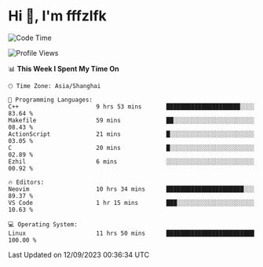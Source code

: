 # Hi 👋, I'm fffzlfk

<!--START_SECTION:waka-->
![Code Time](http://img.shields.io/badge/Code%20Time-400%20hrs%209%20mins-blue)

![Profile Views](http://img.shields.io/badge/Profile%20Views-0-blue)

📊 **This Week I Spent My Time On** 

```text
🕑︎ Time Zone: Asia/Shanghai

💬 Programming Languages: 
C++                      9 hrs 53 mins       █████████████████████░░░░   83.64 % 
Makefile                 59 mins             ██░░░░░░░░░░░░░░░░░░░░░░░   08.43 % 
ActionScript             21 mins             █░░░░░░░░░░░░░░░░░░░░░░░░   03.05 % 
C                        20 mins             █░░░░░░░░░░░░░░░░░░░░░░░░   02.89 % 
Ezhil                    6 mins              ░░░░░░░░░░░░░░░░░░░░░░░░░   00.92 % 

🔥 Editors: 
Neovim                   10 hrs 34 mins      ██████████████████████░░░   89.37 % 
VS Code                  1 hr 15 mins        ███░░░░░░░░░░░░░░░░░░░░░░   10.63 % 

💻 Operating System: 
Linux                    11 hrs 50 mins      █████████████████████████   100.00 % 
```


 Last Updated on 12/09/2023 00:36:34 UTC
<!--END_SECTION:waka-->
